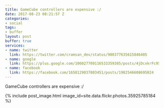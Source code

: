 ```yaml
---
title: GameCube controllers are expensive :/
date: 2017-08-23 08:21:57 Z
categories:
- social
tags:
- buffer
layout: post
buffer: true
services:
- name: twitter
  link: https://twitter.com/cramsan_dev/status/900377635615846405
- name: google
  link: https://plus.google.com/106027709116533359385/posts/4jDcxkrFc95
- name: facebook
  link: https://facebook.com/1658129037803451/posts/1982546608695024
---
```


GameCube controllers are expensive :/

{% include post_image.html image_id=site.data.flickr.photos.35925785184 %}
